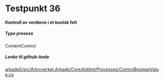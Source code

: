 # Testpunkt 36
#### Kontroll av verdiene i et boolsk felt

<Beskrivelse/>

##### Type prosess
ContentControl

##### Lenke til github-kode
[arkade5/src/Arkivverket.Arkade/Core/Addml/Processes/ControlBooleanValue.cs](https://github.com/arkivverket/arkade5/blob/master/src/Arkivverket.Arkade/Core/Addml/Processes/ControlBooleanValue.cs)